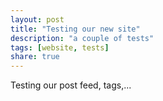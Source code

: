 ```yaml
---
layout: post
title: "Testing our new site"
description: "a couple of tests"
tags: [website, tests]
share: true
---
```


Testing our post feed, tags,...
